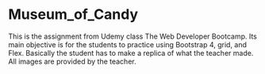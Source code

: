 # Museum_of_Candy

This is the assignment from Udemy class The Web Developer Bootcamp. Its main objective is for the students to practice using Bootstrap 4, grid, and Flex. Basically the student has to make a replica of what the teacher made. All images are provided by the teacher. 
